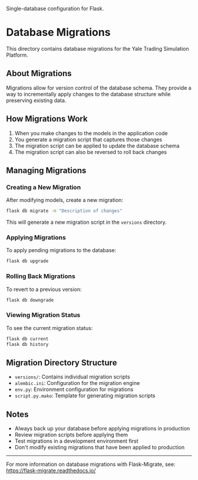 Single-database configuration for Flask.

# Database Migrations

This directory contains database migrations for the Yale Trading Simulation Platform.

## About Migrations

Migrations allow for version control of the database schema. They provide a way to incrementally apply changes to the database structure while preserving existing data.

## How Migrations Work

1. When you make changes to the models in the application code
2. You generate a migration script that captures those changes
3. The migration script can be applied to update the database schema
4. The migration script can also be reversed to roll back changes

## Managing Migrations

### Creating a New Migration

After modifying models, create a new migration:

```bash
flask db migrate -m "Description of changes"
```

This will generate a new migration script in the `versions` directory.

### Applying Migrations

To apply pending migrations to the database:

```bash
flask db upgrade
```

### Rolling Back Migrations

To revert to a previous version:

```bash
flask db downgrade
```

### Viewing Migration Status

To see the current migration status:

```bash
flask db current
flask db history
```

## Migration Directory Structure

- `versions/`: Contains individual migration scripts
- `alembic.ini`: Configuration for the migration engine
- `env.py`: Environment configuration for migrations
- `script.py.mako`: Template for generating migration scripts

## Notes

- Always back up your database before applying migrations in production
- Review migration scripts before applying them
- Test migrations in a development environment first
- Don't modify existing migrations that have been applied to production

---

For more information on database migrations with Flask-Migrate, see:
https://flask-migrate.readthedocs.io/
